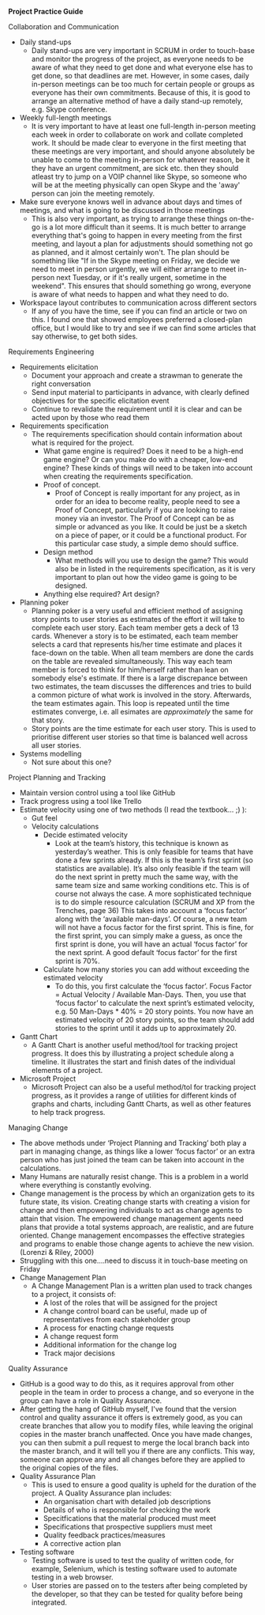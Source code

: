 **Project Practice Guide**

Collaboration and Communication
* Daily stand-ups
  * Daily stand-ups are very important in SCRUM in order to touch-base and monitor the progress of the project, as everyone needs to be aware of what they need to get done and what everyone else has to get done, so that deadlines are met. However, in some cases, daily in-person meetings can be too much for certain people or groups as everyone has their own commitments. Because of this, it is good to arrange an alternative method of have a daily stand-up remotely, e.g. Skype conference.
* Weekly full-length meetings
  * It is very important to have at least one full-length in-person meeting each week in order to collaborate on work and collate completed work. It should be made clear to everyone in the first meeting that these meetings are very important, and should anyone absolutely be unable to come to the meeting in-person for whatever reason, be it they have an urgent commitment, are sick etc. then they should atleast try to jump on a VOIP channel like Skype, so someone who will be at the meeting physically can open Skype and the 'away' person can join the meeting remotely.
* Make sure everyone knows well in advance about days and times of meetings, and what is going to be discussed in those meetings
  * This is also very important, as trying to arrange these things on-the-go is a lot more difficult than it seems. It is much better to arrange everything that's going to happen in every meeting from the first meeting, and layout a plan for adjustments should something not go as planned, and it almost certainly won't. The plan should be something like "If in the Skype meeting on Friday, we decide we need to meet in person urgently, we will either arrange to meet in-person next Tuesday, or if it's really urgent, sometime in the weekend". This ensures that should something go wrong, everyone is aware of what needs to happen and what they need to do. 
* Workspace layout contributes to communication across different sectors
  * If any of you have the time, see if you can find an article or two on this. I found one that showed employees preferred a closed-plan office, but I would like to try and see if we can find some articles that say otherwise, to get both sides.


Requirements Engineering
* Requirements elicitation
	* Document your approach and create a strawman to generate the right conversation
	* Send input material to participants in advance, with clearly defined objectives for the specific elicitation event
	* Continue to revalidate the requirement until it is clear and can be acted upon by those who read them
* Requirements specification
	* The requirements specification should contain information about what is required for the project.
		* What game engine is required? Does it need to be a high-end game engine? Or can you make do with a cheaper, low-end engine? These kinds of things will need to be taken into account when creating the requirements specification.
		* Proof of concept.
			* Proof of Concept is really important for any project, as in order for an idea to become reality, people need to see a Proof of Concept, particularly if you are looking to raise money via an investor.
			The Proof of Concept can be as simple or advanced as you like. It could be just be a sketch on a piece of paper, or it could be a functional product. For this particular case study, a simple demo should suffice.
		* Design method
			* What methods will you use to design the game? This would also be in listed in the requirements specification, as it is very important to plan out how the video game is going to be designed.
		* Anything else required? Art design?
* Planning poker
	* Planning poker is a very useful and efficient method of assigning story points to user stories as estimates of the effort it will take to complete each user story. Each team member gets a deck of 13 cards. Whenever a story is to be estimated, each team member selects a card that represents his/her time estimate and places it face-down on the table. When all team members are done the cards on the table are revealed simultaneously. This way each team member is forced to think for him/herself rather than lean on somebody else's estimate. If there is a large discrepance between two estimates, the team discusses the differences and tries to build a common picture of what work is involved in the story. Afterwards, the team estimates again. This loop is repeated until the time estimates converge, i.e. all esimates are *approximately* the same for that story.
	* Story points are the time estimate for each user story. This is used to prioritise different user stories so that time is balanced well across all user stories.
* Systems modelling
	* Not sure about this one?



Project Planning and Tracking
* Maintain version control using a tool like GitHub
* Track progress using a tool like Trello
* Estimate velocity using one of two methods (I read the textbook… ;) ):
    * Gut feel
    * Velocity calculations
      * Decide estimated velocity
        * Look at the team’s history, this technique is known as yesterday’s weather. This is only feasible for teams that have done a few sprints already. If this is the team’s first sprint (so statistics are available). It’s also only feasible if the team will do the next sprint in pretty much the same way, with the same team size and same working conditions etc. This is of course not always the case.
          A more sophisticated technique is to do simple resource calculation (SCRUM and XP from the Trenches, page 36)
          This takes into account a ‘focus factor’ along with the ‘available man-days’. Of course, a new team will not have a focus factor for the first sprint. This is fine, for the first sprint, you can simply make a guess, as once the first sprint is done, you will have an actual ‘focus factor’ for the next sprint. A good default ‘focus factor’ for the first sprint is 70%.
      * Calculate how many stories you can add without exceeding the estimated velocity
      	* To do this, you first calculate the ‘focus factor’. Focus Factor = Actual Velocity / Available Man-Days.
          Then, you use that ‘focus factor’ to calculate the next sprint’s estimated velocity, e.g. 50 Man-Days * 40% = 20 story points.
          You now have an estimated velocity of 20 story points, so the team should add stories to the sprint until it adds up to approximately 20.
* Gantt Chart
	* A Gantt Chart is another useful method/tool for tracking project progress. It does this by illustrating a project schedule along a timeline. It illustrates the start and finish dates of the individual elements of a project.
* Microsoft Project
	* Microsoft Project can also be a useful method/tol for tracking project progress, as it provides a range of utilities for different kinds of graphs and charts, including Gantt Charts, as well as other features to help track progress.

Managing Change
* The above methods under ‘Project Planning and Tracking’ both play a part in managing change, as things like a lower ‘focus factor’ or an extra person who has just joined the team can be taken into account in the calculations.
* Many Humans are naturally resist change. This is a problem in a world where everything is constantly evolving. 
* Change management is the process by which an organization gets to its future state, its vision. Creating change starts with creating a vision for change and then empowering individuals to act as change agents to attain that vision. The empowered change management agents need plans that provide a total systems approach, are realistic, and are future oriented. Change management encompasses the effective strategies and programs to enable those change agents to achieve the new vision. (Lorenzi & Riley, 2000)
* Struggling with this one....need to discuss it in touch-base meeting on Friday
* Change Management Plan
	* A Change Management Plan is a written plan used to track changes to a project, it consists of:
		* A lost of the roles that will be assigned for the project
		* A change control board can be useful, made up of representatives from each stakeholder group
		* A process for enacting change requests
		* A change request form
		* Additional information for the change log
		* Track major decisions

Quality Assurance
* GitHub is a good way to do this, as it requires approval from other people in the team in order to process a change, and so everyone in the group can have a role in Quality Assurance.
* After getting the hang of GitHub myself, I've found that the version control and quality assurance it offers is extremely good, as you can create branches that allow you to modify files, while leaving the original copies in the master branch unaffected. Once you have made changes, you can then submit a pull request to merge the local branch back into the master branch, and it will tell you if there are any conflicts. This way, someone can approve any and all changes before they are applied to the original copies of the files.
* Quality Assurance Plan
	* This is used to ensure a good quality is upheld for the duration of the project. A Quality Assurance plan includes:
		* An organisation chart with detailed job descriptions
		* Details of who is responsible for checking the work
		* Specitfications that the material produced must meet
		* Specifications that prospective suppliers must meet
		* Quality feedback practices/measures
		* A corrective action plan
* Testing software
	* Testing software is used to test the quality of written code, for example, Selenium, which is testing software used to automate testing in a web browser.
	* User stories are passed on to the testers after being completed by the developer, so that they can be tested for quality before being integrated.
